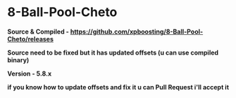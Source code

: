 # 8-Ball-Pool-Cheto

**Source & Compiled - https://github.com/xpboosting/8-Ball-Pool-Cheto/releases**

**Source need to be fixed but it has updated offsets (u can use compiled binary)**

**Version - 5.8.x**

**if you know how to update offsets and fix it u can Pull Request i'll accept it**
